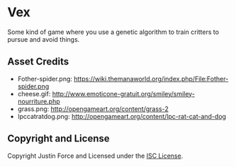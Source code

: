 Vex
===

Some kind of game where you use a genetic algorithm to train critters to pursue
and avoid things.

Asset Credits
-------------

- Fother-spider.png: https://wiki.themanaworld.org/index.php/File:Fother-spider.png
- cheese.gif: http://www.emoticone-gratuit.org/smiley/smiley-nourriture.php
- grass.png: http://opengameart.org/content/grass-2
- lpccatratdog.png: http://opengameart.org/content/lpc-rat-cat-and-dog

Copyright and License
---------------------

Copyright Justin Force and Licensed under the [ISC License][].

[ISC License]: http://www.opensource.org/licenses/ISC
